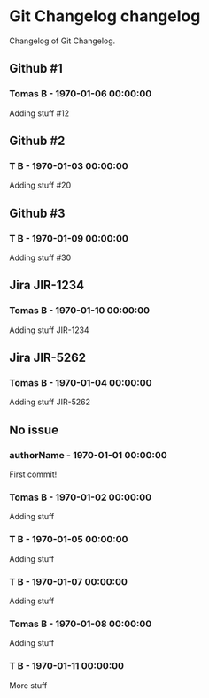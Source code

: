 # Git Changelog changelog

Changelog of Git Changelog.

## Github #1
### Tomas B - 1970-01-06 00:00:00
Adding stuff #12

## Github #2
### T B - 1970-01-03 00:00:00
Adding stuff #20

## Github #3
### T B - 1970-01-09 00:00:00
Adding stuff
 #30

## Jira JIR-1234
### Tomas B - 1970-01-10 00:00:00
Adding stuff JIR-1234

## Jira JIR-5262
### Tomas B - 1970-01-04 00:00:00
Adding stuff 
  JIR-5262

## No issue 
### authorName - 1970-01-01 00:00:00
First commit!

### Tomas B - 1970-01-02 00:00:00
Adding stuff

### T B - 1970-01-05 00:00:00
Adding stuff

### T B - 1970-01-07 00:00:00
Adding stuff

### Tomas B - 1970-01-08 00:00:00
Adding stuff

### T B - 1970-01-11 00:00:00
More stuff